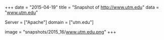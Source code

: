 
+++
date = "2015-04-19"
title = "Snapshot of http://www.utm.edu"
data = "www.utm.edu"

Server = ["Apache"]
domain = ["utm.edu"]

  image = "snapshots/2015_16/www.utm.edu.png"
+++
#
